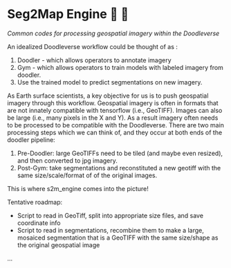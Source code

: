 # Seg2Map Engine :motor_scooter: :dash:

*Common codes for processing geospatial imagery within the Doodleverse*

An idealized Doodleverse workflow could be thought of as :

1. Doodler - which allows operators to annotate imagery
2. Gym - which allows operators to train models with labeled imagery from doodler.
3. Use the trained model to predict segmentations on new imagery.

As Earth surface scientists, a key objective for us is to push geospatial imagery through this workflow. Geospatial imagery is often in formats that are not innately compatible with tensorflow (i.e., GeoTIFF). Images can also be large (i.e., many pixels in the X and Y). As a result imagery often needs to be processed to be compatible with the Doodleverse. There are two main processing steps which we can think of, and they occur at both ends of the doodler pipeline:
1. Pre-Doodler: large GeoTIFFs need to be tiled (and maybe even resized), and then converted to jpg imagery.
2. Post-Gym: take segmentations and reconstituted a new geotiff with the same size/scale/format of of the original images.

This is where s2m_engine comes into the picture! 

Tentative roadmap:
- Script to read in GeoTiff, split into appropriate size files, and save coordinate info
- Script to read in segmentations, recombine them to make a large, mosaiced segmentation that is a GeoTIFF with the same size/shape as the original geospatial image

...

